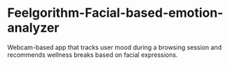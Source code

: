 # Feelgorithm-Facial-based-emotion-analyzer
Webcam-based app that tracks user mood during a browsing session and recommends wellness breaks based on facial expressions.
